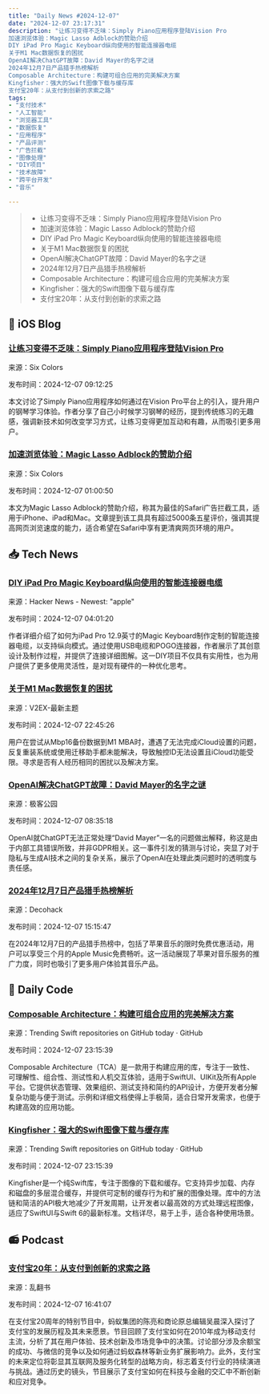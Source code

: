 ```yaml
---
title: "Daily News #2024-12-07"
date: "2024-12-07 23:17:31"
description: "让练习变得不乏味：Simply Piano应用程序登陆Vision Pro
加速浏览体验：Magic Lasso Adblock的赞助介绍
DIY iPad Pro Magic Keyboard纵向使用的智能连接器电缆
关于M1 Mac数据恢复的困扰
OpenAI解决ChatGPT故障：David Mayer的名字之谜
2024年12月7日产品猎手热榜解析
Composable Architecture：构建可组合应用的完美解决方案
Kingfisher：强大的Swift图像下载与缓存库
支付宝20年：从支付到创新的求索之路"
tags: 
- "支付技术"
- "人工智能"
- "浏览器工具"
- "数据恢复"
- "应用程序"
- "产品评测"
- "广告拦截"
- "图像处理"
- "DIY项目"
- "技术故障"
- "跨平台开发"
- "音乐"

---
```


> - 让练习变得不乏味：Simply Piano应用程序登陆Vision Pro
> - 加速浏览体验：Magic Lasso Adblock的赞助介绍
> - DIY iPad Pro Magic Keyboard纵向使用的智能连接器电缆
> - 关于M1 Mac数据恢复的困扰
> - OpenAI解决ChatGPT故障：David Mayer的名字之谜
> - 2024年12月7日产品猎手热榜解析
> - Composable Architecture：构建可组合应用的完美解决方案
> - Kingfisher：强大的Swift图像下载与缓存库
> - 支付宝20年：从支付到创新的求索之路

## 🍎 iOS Blog

### [让练习变得不乏味：Simply Piano应用程序登陆Vision Pro](https://sixcolors.com/post/2024/12/simply-brings-its-piano-app-to-vision-pro/)

来源：Six Colors

发布时间：2024-12-07 09:12:25

本文讨论了Simply Piano应用程序如何通过在Vision Pro平台上的引入，提升用户的钢琴学习体验。作者分享了自己小时候学习钢琴的经历，提到传统练习的无趣感，强调新技术如何改变学习方式，让练习变得更加互动和有趣，从而吸引更多用户。

### [加速浏览体验：Magic Lasso Adblock的赞助介绍](https://sixcolors.com/sponsor/2024/12/magic-lasso-adblock-2-0x-faster-web-browsing-in-safari-19/)

来源：Six Colors

发布时间：2024-12-07 01:00:50

本文为Magic Lasso Adblock的赞助介绍，称其为最佳的Safari广告拦截工具，适用于iPhone、iPad和Mac。文章提到该工具具有超过5000条五星评价，强调其提高网页浏览速度的能力，适合希望在Safari中享有更清爽网页环境的用户。

## 📥 Tech News

### [DIY iPad Pro Magic Keyboard纵向使用的智能连接器电缆](https://gist.github.com/ryancdavison/5c705d78cb5c14a809d0ba5a02ab1ba4)

来源：Hacker News - Newest: "apple"

发布时间：2024-12-07 04:01:20

作者详细介绍了如何为iPad Pro 12.9英寸的Magic Keyboard制作定制的智能连接器电缆，以支持纵向模式。通过使用USB电缆和POGO连接器，作者展示了其创意设计及制作过程，并提供了连接详细图解。这一DIY项目不仅具有实用性，也为用户提供了更多使用灵活性，是对现有硬件的一种优化思考。

### [关于M1 Mac数据恢复的困扰](https://www.v2ex.com/t/1095815)

来源：V2EX-最新主题

发布时间：2024-12-07 22:45:26

用户在尝试从Mbp16备份数据到M1 MBA时，遭遇了无法完成iCloud设置的问题，反复重装系统或使用迁移助手都未能解决，导致触控ID无法设置且iCloud功能受限。寻求是否有人经历相同的困扰以及解决方案。

### [OpenAI解决ChatGPT故障：David Mayer的名字之谜](http://www.geekpark.net/news/343944)

来源：极客公园

发布时间：2024-12-07 08:35:18

OpenAI就ChatGPT无法正常处理“David Mayer”一名的问题做出解释，称这是由于内部工具错误所致，并非GDPR相关。这一事件引发的猜测与讨论，突显了对于隐私与生成AI技术之间的复杂关系，展示了OpenAI在处理此类问题时的透明度与责任感。

### [2024年12月7日产品猎手热榜解析](https://decohack.com/producthunt-daily-2024-12-07/)

来源：Decohack

发布时间：2024-12-07 15:15:47

在2024年12月7日的产品猎手热榜中，包括了苹果音乐的限时免费优惠活动，用户可以享受三个月的Apple Music免费畅听。这一活动展现了苹果对音乐服务的推广力度，同时也吸引了更多用户体验其音乐产品。

## 💾 Daily Code

### [Composable Architecture：构建可组合应用的完美解决方案](https://github.com/pointfreeco/swift-composable-architecture)

来源：Trending Swift repositories on GitHub today · GitHub

发布时间：2024-12-07 23:15:39

Composable Architecture（TCA）是一款用于构建应用的库，专注于一致性、可理解性、组合性、测试性和人机交互体验，适用于SwiftUI、UIKit及所有Apple平台。它提供状态管理、效果组织、测试支持和简约的API设计，方便开发者分解复杂功能与便于测试。示例和详细文档使得上手极简，适合日常开发需求，也便于构建高效的应用功能。

### [Kingfisher：强大的Swift图像下载与缓存库](https://github.com/onevcat/Kingfisher)

来源：Trending Swift repositories on GitHub today · GitHub

发布时间：2024-12-07 23:15:39

Kingfisher是一个纯Swift库，专注于图像的下载和缓存。它支持异步加载、内存和磁盘的多层混合缓存，并提供可定制的缓存行为和扩展的图像处理。库中的方法链和简洁的API极大地减少了开发周期，让开发者以最高效的方式处理远程图像，适应了SwiftUI与Swift 6的最新标准。文档详尽，易于上手，适合各种使用场景。

## 📻 Podcast

### [支付宝20年：从支付到创新的求索之路](https://www.xiaoyuzhoufm.com/episode/675406fdbdb9877a9700547d)

来源：乱翻书

发布时间：2024-12-07 16:41:07

在支付宝20周年的特别节目中，蚂蚁集团的陈亮和商论原总编辑吴晨深入探讨了支付宝的发展历程及其未来愿景。节目回顾了支付宝如何在2010年成为移动支付主流，分析了其在用户体验、技术创新及市场竞争中的决策。讨论部分涉及余额宝的成功、与微信的竞争以及如何通过蚂蚁森林等新业务扩展影响力。此外，支付宝的未来定位将彰显其互联网及服务化转型的战略方向，标志着支付行业的持续演进与挑战。通过历史的镜头，节目展示了支付宝如何在科技与金融的交汇中不断创新和应对竞争。
